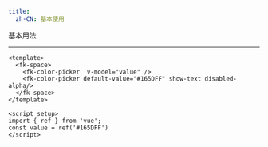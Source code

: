 ```yaml
title:
  zh-CN: 基本使用
```

基本用法

---

```vue  { "component": true } 
<template>
  <fk-space>
    <fk-color-picker  v-model="value" />
    <fk-color-picker default-value="#165DFF" show-text disabled-alpha/>
  </fk-space>
</template>

<script setup>
import { ref } from 'vue';
const value = ref('#165DFF')
</script>
```
